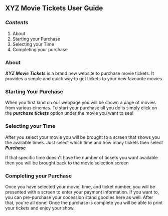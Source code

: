 ## XYZ Movie Tickets User Guide

### _Contents_

  1. About
  2. Starting your Purchase
  3. Selecting your Time
  4. Completing your purchase 


### **About**


**_XYZ Movie Tickets_** is a brand new website to purchase movie tickets. It provides a simple and quick way to get tickets to your new favourite movies.


### **Starting Your Purchase**

When you first land on our webpage you will be shown a page of movies from various cinemas. To start your purchase all you do is simply click on the **_purchase tickets_** option under the movie you want to see!


### **Selecting your Time**

After you select your movie you will be brought to a screen that shows you the available times. Just select which time and how many tickets then select **_Purchase_**


If that specific time doesn't have the number of tickets you want available then you will be brought back to the movie selection screen


### **Completing your Purchase**

Once you have selected your movie, time, and ticket number, you will be presented with a screen to enter your payment information. If you want to, you can pre-purchase your cocession stand goodies here as well. After that, you're all done! Once the purchase is complete you will be able to print your tickets and enjoy your show.
